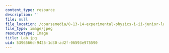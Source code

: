 ```yaml
---
content_type: resource
description: ''
file: null
file_location: /coursemedia/8-13-14-experimental-physics-i-ii-junior-lab-fall-2016-spring-2017/5396566d94251d30ad2f06593e975590_Lab.jpg
file_type: image/jpeg
resourcetype: Image
title: Lab.jpg
uid: 5396566d-9425-1d30-ad2f-06593e975590
---
```


